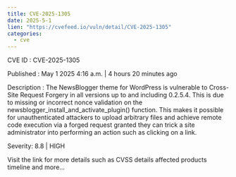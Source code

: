 ```yaml
---
title: CVE-2025-1305
date: 2025-5-1
lien: "https://cvefeed.io/vuln/detail/CVE-2025-1305"
categories:
  - cve
---
```


CVE ID : CVE-2025-1305

Published :  May 1
2025
4:16 a.m. | 4 hours
20 minutes ago

Description : The NewsBlogger theme for WordPress is vulnerable to Cross-Site Request Forgery in all versions up to
and including
0.2.5.4. This is due to missing or incorrect nonce validation on the newsblogger_install_and_activate_plugin() function. This makes it possible for unauthenticated attackers to upload arbitrary files and achieve remote code execution via a forged request granted they can trick a site administrator into performing an action such as clicking on a link.

Severity: 8.8 | HIGH

Visit the link for more details
such as CVSS details
affected products
timeline
and more...
